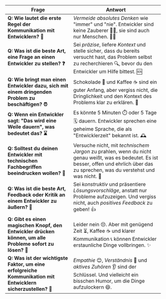 | **Frage** | **Antwort** |
| --------- | ----------- |
| **Q: Wie lautet die erste Regel der Kommunikation mit Entwicklern? 🤔** | *Vermeide absolutes Denken* wie "immer" und "nie". Entwickler sind keine Zauberer 🧙‍♂️, sie sind auch nur Menschen. 👨‍💻 |
| **Q: Was ist die beste Art, eine Frage an einen Entwickler zu stellen? ❓** | Sei *präzise*, liefere *Kontext* und stelle sicher, dass du bereits versucht hast, das Problem selbst zu recherchieren 🔍, bevor du den Entwickler um Hilfe bittest. 🆘 |
| **Q: Wie bringt man einen Entwickler dazu, sich mit einem dringenden Problem zu beschäftigen? ⏰** | Schokolade 🍫 und Kaffee ☕️ sind ein guter Anfang, aber vergiss nicht, die Dringlichkeit und den Kontext des Problems klar zu erklären. 🚨 |
| **Q: Wenn ein Entwickler sagt: "Das wird eine Weile dauern", was bedeutet das? ⌛** | Es könnte 5 Minuten ⏱️ oder 5 Tage 🗓️ dauern. Entwickler sprechen eine geheime Sprache, die als "Entwicklerzeit" bekannt ist. 🕰️ |
| **Q: Solltest du deinen Entwickler mit technischen Fachbegriffen beeindrucken wollen? 🧐** | Versuche nicht, mit *technischem Jargon* zu prahlen, wenn du nicht genau weißt, was es bedeutet. Es ist besser, offen und ehrlich über das zu sprechen, was du verstehst und was nicht. 💬 |
| **Q: Was ist die beste Art, Feedback oder Kritik an einem Entwickler zu äußern? 📣** | Sei *konstruktiv* und präsentiere *Lösungsvorschläge*, anstatt nur Probleme aufzuzeigen. Und vergiss nicht, auch *positives Feedback* zu geben! 👍 |
| **Q: Gibt es einen magischen Knopf, den Entwickler drücken können, um alle Probleme sofort zu lösen? 🔮** | Leider nein 😔. Aber mit genügend Zeit ⏳, Kaffee ☕️ und klarer Kommunikation 📞 können Entwickler erstaunliche Dinge vollbringen. ✨ |
| **Q: Was ist der wichtigste Faktor, um eine erfolgreiche Kommunikation mit Entwicklern sicherzustellen? 🎯** | *Empathie* 😊, *Verständnis* 🧩 und *aktives Zuhören* 👂 sind der Schlüssel. Und vielleicht ein bisschen Humor, um die Dinge aufzulockern 😄. |
